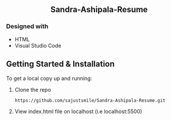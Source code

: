 <!-- PROJECT TITLE -->

 <h2 2 align="center">
    Sandra-Ashipala-Resume
    <br />
    </h2>

### Designed with

- HTML
- Visual Studio Code

<!-- GETTING STARTED -->

## Getting Started & Installation

To get a local copy up and running:

1. Clone the repo
   ```sh
   https://github.com/sajustsmile/Sandra-Ashipala-Resume.git
   ```
2. View index.html file on localhost (i.e localhost:5500)

<!-- USAGE EXAMPLES -->
